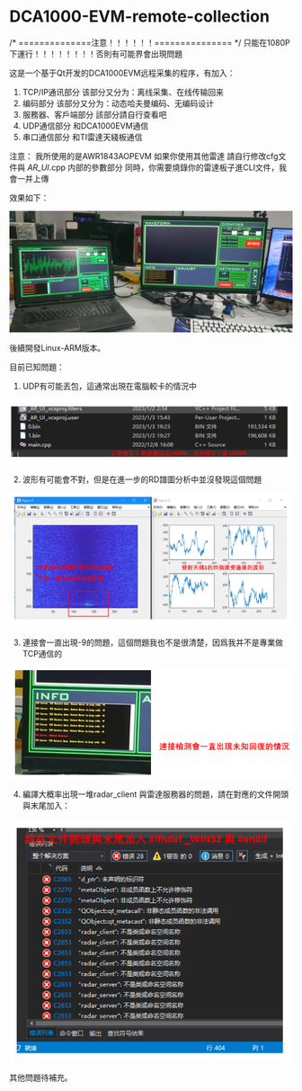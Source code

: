 # DCA1000-EVM-remote-collection

/* ==============注意！！！！！！=============== */
只能在1080P下運行！！！！！！！！否則有可能界會出現問題

这是一个基于Qt开发的DCA1000EVM远程采集的程序，有加入：

1. TCP/IP通讯部分
该部分又分为：离线采集、在线传输回来
2. 编码部分
该部分又分为：动态哈夫曼编码、无编码设计
3. 服務器、客戶端部分
該部分請自行查看吧
4. UDP通信部分
和DCA1000EVM通信
5. 串口通信部分
和TI雷達天綫板通信

注意：
我所使用的是AWR1843AOPEVM 如果你使用其他雷達 請自行修改cfg文件與 _AR_UI_.cpp 内部的參數部分
同時，你需要燒錄你的雷達板子進CLI文件，我會一并上傳

效果如下：

![alt text](https://github.com/deltaRing/DCA1000-EVM-remote-collection/blob/main/%E6%95%88%E6%9E%9C%E5%9C%96%E5%B1%95%E7%A4%BA.jpg?raw=true)

後續開發Linux-ARM版本。

目前已知問題：
1. UDP有可能丟包，這通常出現在電腦較卡的情況中

![alt text](https://github.com/deltaRing/DCA1000-EVM-remote-collection/blob/main/%E4%B8%9F%E5%8C%85%E8%AA%AC%E6%98%8E.png?raw=true)

2. 波形有可能會不對，但是在進一步的RD譜圖分析中並沒發現這個問題

![alt text](https://github.com/deltaRing/DCA1000-EVM-remote-collection/blob/main/%E9%80%B2%E4%B8%80%E6%AD%A5%E6%B3%A2%E5%BD%A2%E5%88%86%E6%9E%90.png?raw=true)

3. 連接會一直出現-9的問題，這個問題我也不是很清楚，因爲我并不是專業做TCP通信的

![alt text](https://github.com/deltaRing/DCA1000-EVM-remote-collection/blob/main/%E9%80%A3%E6%8E%A5%E6%AA%A2%E6%B8%AC%E5%95%8F%E9%A1%8C.png?raw=true)

4. 編譯大概率出現一堆radar_client 與雷達服務器的問題，請在對應的文件開頭與末尾加入：

![alt text](https://github.com/deltaRing/DCA1000-EVM-remote-collection/blob/main/%E7%B7%A8%E8%AD%AF%E5%95%8F%E9%A1%8C.png?raw=true)

其他問題待補充。
